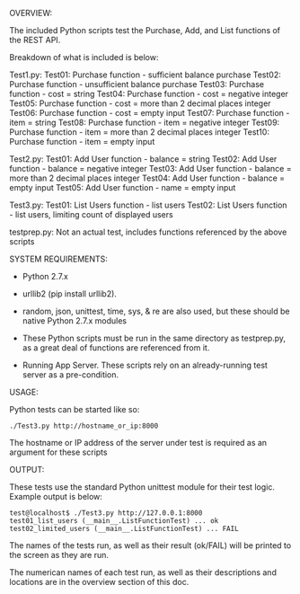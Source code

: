 OVERVIEW:

The included Python scripts test the Purchase, Add, and List functions of the REST API.

Breakdown of what is included is below:

Test1.py:
	Test01: Purchase function - sufficient balance purchase
	Test02: Purchase function - unsufficient balance purchase
	Test03: Purchase function - cost = string
	Test04: Purchase function - cost = negative integer
	Test05: Purchase function - cost = more than 2 decimal places integer
	Test06: Purchase function - cost = empty input
	Test07: Purchase function - item = string
	Test08: Purchase function - item = negative integer
	Test09: Purchase function - item = more than 2 decimal places integer
	Test10: Purchase function - item = empty input

Test2.py:
	Test01: Add User function - balance = string
	Test02: Add User function - balance = negative integer
	Test03: Add User function - balance = more than 2 decimal places integer
	Test04: Add User function - balance = empty input
	Test05: Add User function - name = empty input

Test3.py:
	Test01: List Users function - list users
	Test02: List Users function - list users, limiting count of displayed users

testprep.py:
	Not an actual test, includes functions referenced by the above scripts




SYSTEM REQUIREMENTS:

- Python 2.7.x

- urllib2 (pip install urllib2).  

- random, json, unittest, time, sys, & re are also used, but these should be native Python 2.7.x modules

- These Python scripts must be run in the same directory as testprep.py, as a great deal of functions are referenced from it.

- Running App Server.  These scripts rely on an already-running test server as a pre-condition.



USAGE:

Python tests can be started like so:

	./Test3.py http://hostname_or_ip:8000

The hostname or IP address of the server under test is required as an argument for these scripts




OUTPUT:

These tests use the standard Python unittest module for their test logic.  Example output is below:

	test@localhost$ ./Test3.py http://127.0.0.1:8000
	test01_list_users (__main__.ListFunctionTest) ... ok
	test02_limited_users (__main__.ListFunctionTest) ... FAIL

The names of the tests run, as well as their result (ok/FAIL) will be printed to the screen as they are run.

The numerican names of each test run, as well as their descriptions and locations are in the overview section of this doc.

